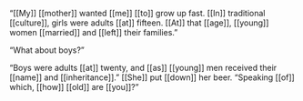 “[[My]] [[mother]] wanted [[me]] [[to]] grow up fast. [[In]] traditional [[culture]], girls were adults [[at]] fifteen. [[At]] that [[age]], [[young]] women [[married]] and [[left]] their families.”

“What about boys?”

“Boys were adults [[at]] twenty, and [[as]] [[young]] men received their [[name]] and [[inheritance]].” [[She]] put [[down]] her beer. “Speaking [[of]] which, [[how]] [[old]] are [[you]]?”